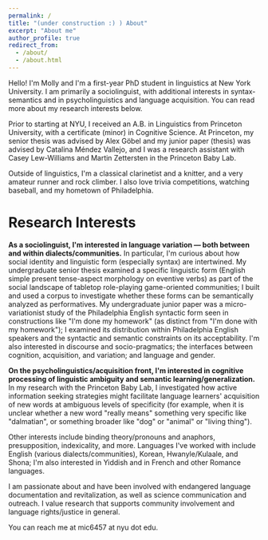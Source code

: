 ```yaml
---
permalink: /
title: "(under construction :) ) About"
excerpt: "About me"
author_profile: true
redirect_from: 
  - /about/
  - /about.html
---
```


Hello! I'm Molly and I'm a first-year PhD student in linguistics at New York University. I am primarily a sociolinguist, with additional interests in syntax-semantics and in psycholinguistics and language acquisition. You can read more about my research interests below.

Prior to starting at NYU, I received an A.B. in Linguistics from Princeton University, with a certificate (minor) in Cognitive Science. At Princeton, my senior thesis was advised by Alex Göbel and my junior paper (thesis) was advised by Catalina Méndez Vallejo, and I was a research assistant with Casey Lew-Williams and Martin Zettersten in the Princeton Baby Lab.

Outside of linguistics, I'm a classical clarinetist and a knitter, and a very amateur runner and rock climber. I also love trivia competitions, watching baseball, and my hometown of Philadelphia.

Research Interests
======

<b>As a sociolinguist, I'm interested in language variation — both between and within dialects/communities.</b> In particular, I'm curious about how social identity and linguistic form (especially syntax) are intertwined. My undergraduate senior thesis examined a specific linguistic form (English simple present tense-aspect morphology on eventive verbs) as part of the social landscape of tabletop role-playing game-oriented communities; I built and used a corpus to investigate whether these forms can be semantically analyzed as performatives. My undergraduate junior paper was a micro-variationist study of the Philadelphia English syntactic form seen in constructions like "I'm done my homework" (as distinct from "I'm done with my homework"); I examined its distribution within Philadelphia English speakers and the syntactic and semantic constraints on its acceptability. I'm also interested in discourse and socio-pragmatics; the interfaces between cognition, acquisition, and variation; and language and gender.

<b>On the psycholinguistics/acquisition front, I'm interested in cognitive processing of linguistic ambiguity and semantic learning/generalization.</b> In my research with the Princeton Baby Lab, I investigated how active information seeking strategies might facilitate language learners' acquisition of new words at ambiguous levels of specificity (for example, when it is unclear whether a new word "really means" something very specific like "dalmatian", or something broader like "dog" or "animal" or "living thing").

Other interests include binding theory/pronouns and anaphors, presupposition, indexicality, and more. Languages I've worked with include English (various dialects/communities), Korean, Hwanyle/Kulaale, and Shona; I'm also interested in Yiddish and in French and other Romance languages.

I am passionate about and have been involved with endangered language documentation and revitalization, as well as science communication and outreach. I value research that supports community involvement and language rights/justice in general.

You can reach me at mic6457 at nyu dot edu.
